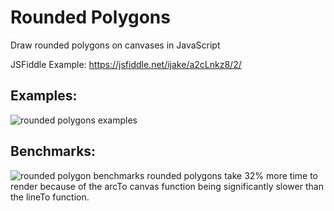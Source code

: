 # Rounded Polygons
Draw rounded polygons on canvases in JavaScript

JSFiddle Example: https://jsfiddle.net/ijake/a2cLnkz8/2/

## Examples:
![rounded polygons examples](https://i.imgur.com/JyxWX2V.png)

## Benchmarks:
![rounded polygon benchmarks](https://i.imgur.com/nfFRvee.png)
rounded polygons take 32% more time to render because of the arcTo canvas function being significantly slower than the lineTo function.
